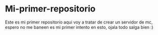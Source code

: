 # Mi-primer-repositorio
Este es mi primer repositorio
aqui voy a tratar de crear un servidor de mc, espero no me baneen
es mi primer intento en esto, ojala todo salga bien :)
